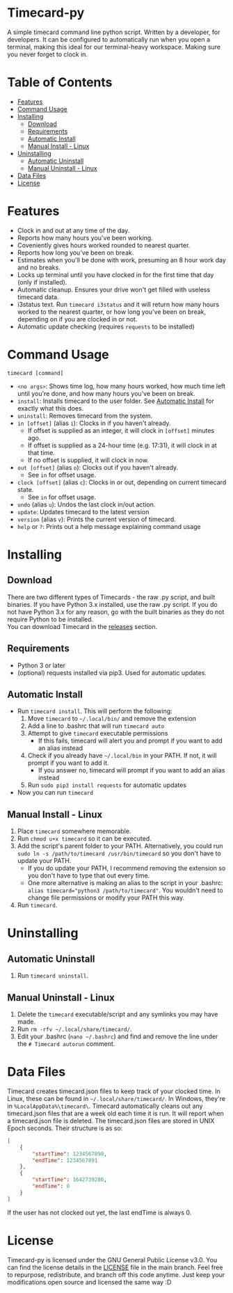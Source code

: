 # Timecard-py <!-- omit in toc -->
A simple timecard command line python script. Written by a developer, for developers. It can be configured to automatically run when you open a terminal, making this ideal for our terminal-heavy workspace. Making sure you never forget to clock in.

# Table of Contents <!-- omit in toc -->

- [Features](#features)
- [Command Usage](#command-usage)
- [Installing](#installing)
  - [Download](#download)
  - [Requirements](#requirements)
  - [Automatic Install](#automatic-install)
  - [Manual Install - Linux](#manual-install---linux)
- [Uninstalling](#uninstalling)
  - [Automatic Uninstall](#automatic-uninstall)
  - [Manual Uninstall - Linux](#manual-uninstall---linux)
- [Data Files](#data-files)
- [License](#license)

# Features

- Clock in and out at any time of the day.
- Reports how many hours you've been working.
- Coveniently gives hours worked rounded to nearest quarter.
- Reports how long you've been on break.
- Estimates when you'll be done with work, presuming an 8 hour work day and no breaks.
- Locks up terminal until you have clocked in for the first time that day (only if installed).
- Automatic cleanup. Ensures your drive won't get filled with useless timecard data.
- i3status text. Run `timecard i3status` and it will return how many hours worked to the nearest quarter, or how long you've been on break, depending on if you are clocked in or not.
- Automatic update checking (requires `requests` to be installed)

# Command Usage

`timecard [command]`
- `<no args>`: Shows time log, how many hours worked, how much time left until you're done, and how many hours you've been on break.
- `install`: Installs timecard to the user folder. See [Automatic Install](#automatic-install) for exactly what this does.
- `uninstall`: Removes timecard from the system.
- `in [offset]` (alias `i`): Clocks in if you haven't already.
  - If offset is supplied as an integer, it will clock in `[offset]` minutes ago.
  - If offset is supplied as a 24-hour time (e.g. 17:31), it will clock in at that time.
  - If no offset is supplied, it will clock in now.
- `out [offset]` (alias `o`): Clocks out if you haven't already.
  - See `in` for offset usage.
- `clock [offset]` (alias `c`): Clocks in or out, depending on current timecard state.
  - See `in` for offset usage.
- `undo` (alias `u`): Undos the last clock in/out action.
- `update`: Updates timecard to the latest version
- `version` (alias `v`): Prints the current version of timecard.
- `help` or `?`: Prints out a help message explaining command usage

# Installing

## Download

There are two different types of Timecards - the raw .py script, and built binaries. If you have Python 3.x installed, use the raw .py script. If you do not have Python 3.x for any reason, go with the built binaries as they do not require Python to be installed.  
You can download Timecard in the [releases](https://github.com/Stephen-Hamilton-C/timecard-py/releases/latest) section.

## Requirements
- Python 3 or later
- (optional) requests installed via pip3. Used for automatic updates.

## Automatic Install
- Run `timecard install`. This will perform the following:
    1. Move `timecard` to `~/.local/bin/` and remove the extension
    2. Add a line to .bashrc that will run `timecard auto`
    3. Attempt to give `timecard` executable permissions
        - If this fails, timecard will alert you and prompt if you want to add an alias instead
    4. Check if you already have `~/.local/bin` in your PATH. If not, it will prompt if you want to add it.
        - If you answer no, timecard will prompt if you want to add an alias instead
    5. Run `sudo pip3 install requests` for automatic updates
- Now you can run `timecard`

## Manual Install - Linux
1. Place `timecard` somewhere memorable.
2. Run `chmod u+x timecard` so it can be executed.
3. Add the script's parent folder to your PATH. Alternatively, you could run `sudo ln -s /path/to/timecard /usr/bin/timecard` so you don't have to update your PATH.
    - If you do update your PATH, I recommend removing the extension so you don't have to type that out every time.
    - One more alternative is making an alias to the script in your .bashrc: `alias timecard="python3 /path/to/timecard"`. You wouldn't need to change file permissions or modify your PATH this way.
4. Run `timecard`.

# Uninstalling

## Automatic Uninstall
1. Run `timecard uninstall`.

## Manual Uninstall - Linux
1. Delete the `timecard` executable/script and any symlinks you may have made.
2. Run `rm -rfv ~/.local/share/timecard/`.
3. Edit your .bashrc (`nano ~/.bashrc`) and find and remove the line under the `# Timecard autorun` comment.

# Data Files
Timecard creates timecard.json files to keep track of your clocked time. In Linux, these can be found in `~/.local/share/timecard/`. In Windows, they're in `%LocalAppData%\timecard\`.
Timecard automatically cleans out any timecard.json files that are a week old each time it is run. It will report when a timecard.json file is deleted.
The timecard.json files are stored in UNIX Epoch seconds. Their structure is as so:
```json
[
    {
        "startTime": 1234567890,
        "endTime": 1234567891
    },
    {
        "startTime": 1642739286,
        "endTime": 0
    }
]
```
If the user has not clocked out yet, the last endTime is always 0.

# License
Timecard-py is licensed under the GNU General Public License v3.0. You can find the license details in the [LICENSE](https://github.com/Stephen-Hamilton-C/timecard-py/blob/main/LICENSE) file in the main branch. Feel free to repurpose, redistribute, and branch off this code anytime. Just keep your modifications open source and licensed the same way :D
